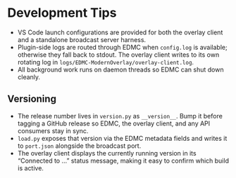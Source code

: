 # Development Tips

- VS Code launch configurations are provided for both the overlay client and a standalone broadcast server harness.
- Plugin-side logs are routed through EDMC when `config.log` is available; otherwise they fall back to stdout. The overlay client writes to its own rotating log in `logs/EDMC-ModernOverlay/overlay-client.log`.
- All background work runs on daemon threads so EDMC can shut down cleanly.

## Versioning

- The release number lives in `version.py` as `__version__`. Bump it before tagging a GitHub release so EDMC, the overlay client, and any API consumers stay in sync.
- `load.py` exposes that version via the EDMC metadata fields and writes it to `port.json` alongside the broadcast port.
- The overlay client displays the currently running version in its “Connected to …” status message, making it easy to confirm which build is active.
